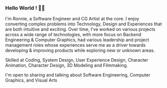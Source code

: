 ### Hello World ! 👋🏽
I'm Ronnie, a Software Engineer and CG Artist at the core. I enjoy converting complex problems into Technology, Design and Experiences that are both intuitive and exciting. Over time, I've worked on various projects across a wide range of technologies, with more focus on Backend Engineering & Computer Graphics, had various leadership and project management roles whose experiences serve me as a driver towards developing & improving products while exploring new or unknown areas.

Skilled at Coding, System Design, User Experience Design, Character Animation, Character Design, 3D Modeling and Filmmaking.

I'm open to sharing and talking about Software Engineering, Computer Graphics, and Visual Arts
